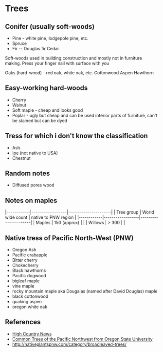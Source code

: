 # Trees

## Conifer (usually soft-woods)

- Pine - white pine, lodgepole pine, etc.
- Spruce
- Fir
-- Douglas fir
Cedar

Soft-woods used in building construction and mostly not in furniture making. Press your finger nail with surface with you

Oaks (hard-wood) - red oak, white oak, etc.
Cottonwood
Aspen
Hawthorn

## Easy-working hard-woods

- Cherry
- Walnut
- Soft maple - cheap and looks good
- Poplar - ugly but cheap and can be used interior parts of furniture, can't be stained but can be dyed

## Tress for which i don't know the classification

- Ash
- Ipe (not native to USA)
- Chestnut

## Random notes

- Diffused pores wood

## Notes on maples

|------------|------------------|----------------------|
| Tree group | World wide count | native to PNW region |
|------------|------------------|----------------------|
| Maples | 150 (approx) | |
| Willows | > 300 | |

## Native tress of Pacific North-West (PNW)

- Oregon Ash
- Pacific crabapple
- Bitter cherry
- Chokecherry
- Black hawthorns
- Pacific dogwood
- bigleaf maple
- vine maple
- rocky mountain maple aka Dougalas (named after David Douglas) maple
- black cottonwood
- quaking aspen
- oregon white oak

## References

- [High Country News](hcn.org)
- [Common Trees of the Pacific Northwest from Oregon State University](http://treespnw.forestry.oregonstate.edu/)
- http://nativeplantspnw.com/category/broadleaved-trees/
